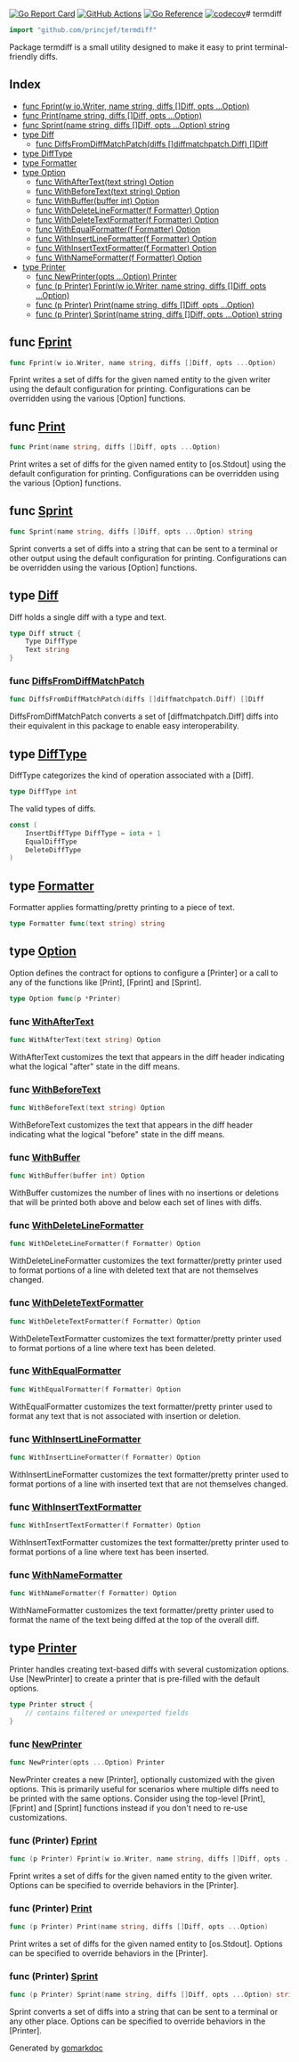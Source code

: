 <!-- Code generated by gomarkdoc. DO NOT EDIT -->

[![Go Report Card](https://goreportcard.com/badge/github.com/princjef/termdiff)](https://goreportcard.com/report/github.com/princjef/termdiff)
[![GitHub Actions](https://github.com/princjef/termdiff/workflows/Test/badge.svg)](https://github.com/princjef/termdiff/actions?query=workflow%3ATest+branch%3Amaster)
[![Go Reference](https://pkg.go.dev/badge/github.com/princjef/termdiff.svg)](https://pkg.go.dev/github.com/princjef/termdiff)
[![codecov](https://codecov.io/gh/princjef/termdiff/branch/master/graph/badge.svg?token=171XNH5XLT)](https://codecov.io/gh/princjef/termdiff)# termdiff

```go
import "github.com/princjef/termdiff"
```

Package termdiff is a small utility designed to make it easy to print terminal\-friendly diffs.

## Index

- [func Fprint(w io.Writer, name string, diffs []Diff, opts ...Option)](<#func-fprint>)
- [func Print(name string, diffs []Diff, opts ...Option)](<#func-print>)
- [func Sprint(name string, diffs []Diff, opts ...Option) string](<#func-sprint>)
- [type Diff](<#type-diff>)
  - [func DiffsFromDiffMatchPatch(diffs []diffmatchpatch.Diff) []Diff](<#func-diffsfromdiffmatchpatch>)
- [type DiffType](<#type-difftype>)
- [type Formatter](<#type-formatter>)
- [type Option](<#type-option>)
  - [func WithAfterText(text string) Option](<#func-withaftertext>)
  - [func WithBeforeText(text string) Option](<#func-withbeforetext>)
  - [func WithBuffer(buffer int) Option](<#func-withbuffer>)
  - [func WithDeleteLineFormatter(f Formatter) Option](<#func-withdeletelineformatter>)
  - [func WithDeleteTextFormatter(f Formatter) Option](<#func-withdeletetextformatter>)
  - [func WithEqualFormatter(f Formatter) Option](<#func-withequalformatter>)
  - [func WithInsertLineFormatter(f Formatter) Option](<#func-withinsertlineformatter>)
  - [func WithInsertTextFormatter(f Formatter) Option](<#func-withinserttextformatter>)
  - [func WithNameFormatter(f Formatter) Option](<#func-withnameformatter>)
- [type Printer](<#type-printer>)
  - [func NewPrinter(opts ...Option) Printer](<#func-newprinter>)
  - [func (p Printer) Fprint(w io.Writer, name string, diffs []Diff, opts ...Option)](<#func-printer-fprint>)
  - [func (p Printer) Print(name string, diffs []Diff, opts ...Option)](<#func-printer-print>)
  - [func (p Printer) Sprint(name string, diffs []Diff, opts ...Option) string](<#func-printer-sprint>)


## func [Fprint](<https://github.com/princjef/termdiff/blob/main/printer.go#L94>)

```go
func Fprint(w io.Writer, name string, diffs []Diff, opts ...Option)
```

Fprint writes a set of diffs for the given named entity to the given writer using the default configuration for printing. Configurations can be overridden using the various \[Option\] functions.

## func [Print](<https://github.com/princjef/termdiff/blob/main/printer.go#L87>)

```go
func Print(name string, diffs []Diff, opts ...Option)
```

Print writes a set of diffs for the given named entity to \[os.Stdout\] using the default configuration for printing. Configurations can be overridden using the various \[Option\] functions.

## func [Sprint](<https://github.com/princjef/termdiff/blob/main/printer.go#L101>)

```go
func Sprint(name string, diffs []Diff, opts ...Option) string
```

Sprint converts a set of diffs into a string that can be sent to a terminal or other output using the default configuration for printing. Configurations can be overridden using the various \[Option\] functions.

## type [Diff](<https://github.com/princjef/termdiff/blob/main/diff.go#L11-L14>)

Diff holds a single diff with a type and text.

```go
type Diff struct {
    Type DiffType
    Text string
}
```

### func [DiffsFromDiffMatchPatch](<https://github.com/princjef/termdiff/blob/main/diff.go#L29>)

```go
func DiffsFromDiffMatchPatch(diffs []diffmatchpatch.Diff) []Diff
```

DiffsFromDiffMatchPatch converts a set of \[diffmatchpatch.Diff\] diffs into their equivalent in this package to enable easy interoperability.

## type [DiffType](<https://github.com/princjef/termdiff/blob/main/diff.go#L17>)

DiffType categorizes the kind of operation associated with a \[Diff\].

```go
type DiffType int
```

The valid types of diffs.

```go
const (
    InsertDiffType DiffType = iota + 1
    EqualDiffType
    DeleteDiffType
)
```

## type [Formatter](<https://github.com/princjef/termdiff/blob/main/printer.go#L14>)

Formatter applies formatting/pretty printing to a piece of text.

```go
type Formatter func(text string) string
```

## type [Option](<https://github.com/princjef/termdiff/blob/main/options.go#L5>)

Option defines the contract for options to configure a \[Printer\] or a call to any of the functions like \[Print\], \[Fprint\] and \[Sprint\].

```go
type Option func(p *Printer)
```

### func [WithAfterText](<https://github.com/princjef/termdiff/blob/main/options.go#L17>)

```go
func WithAfterText(text string) Option
```

WithAfterText customizes the text that appears in the diff header indicating what the logical "after" state in the diff means.

### func [WithBeforeText](<https://github.com/princjef/termdiff/blob/main/options.go#L9>)

```go
func WithBeforeText(text string) Option
```

WithBeforeText customizes the text that appears in the diff header indicating what the logical "before" state in the diff means.

### func [WithBuffer](<https://github.com/princjef/termdiff/blob/main/options.go#L25>)

```go
func WithBuffer(buffer int) Option
```

WithBuffer customizes the number of lines with no insertions or deletions that will be printed both above and below each set of lines with diffs.

### func [WithDeleteLineFormatter](<https://github.com/princjef/termdiff/blob/main/options.go#L57>)

```go
func WithDeleteLineFormatter(f Formatter) Option
```

WithDeleteLineFormatter customizes the text formatter/pretty printer used to format portions of a line with deleted text that are not themselves changed.

### func [WithDeleteTextFormatter](<https://github.com/princjef/termdiff/blob/main/options.go#L65>)

```go
func WithDeleteTextFormatter(f Formatter) Option
```

WithDeleteTextFormatter customizes the text formatter/pretty printer used to format portions of a line where text has been deleted.

### func [WithEqualFormatter](<https://github.com/princjef/termdiff/blob/main/options.go#L49>)

```go
func WithEqualFormatter(f Formatter) Option
```

WithEqualFormatter customizes the text formatter/pretty printer used to format any text that is not associated with insertion or deletion.

### func [WithInsertLineFormatter](<https://github.com/princjef/termdiff/blob/main/options.go#L33>)

```go
func WithInsertLineFormatter(f Formatter) Option
```

WithInsertLineFormatter customizes the text formatter/pretty printer used to format portions of a line with inserted text that are not themselves changed.

### func [WithInsertTextFormatter](<https://github.com/princjef/termdiff/blob/main/options.go#L41>)

```go
func WithInsertTextFormatter(f Formatter) Option
```

WithInsertTextFormatter customizes the text formatter/pretty printer used to format portions of a line where text has been inserted.

### func [WithNameFormatter](<https://github.com/princjef/termdiff/blob/main/options.go#L73>)

```go
func WithNameFormatter(f Formatter) Option
```

WithNameFormatter customizes the text formatter/pretty printer used to format the name of the text being diffed at the top of the overall diff.

## type [Printer](<https://github.com/princjef/termdiff/blob/main/printer.go#L19-L29>)

Printer handles creating text\-based diffs with several customization options. Use \[NewPrinter\] to create a printer that is pre\-filled with the default options.

```go
type Printer struct {
    // contains filtered or unexported fields
}
```

### func [NewPrinter](<https://github.com/princjef/termdiff/blob/main/printer.go#L36>)

```go
func NewPrinter(opts ...Option) Printer
```

NewPrinter creates a new \[Printer\], optionally customized with the given options. This is primarily useful for scenarios where multiple diffs need to be printed with the same options. Consider using the top\-level \[Print\], \[Fprint\] and \[Sprint\] functions instead if you don't need to re\-use customizations.

### func \(Printer\) [Fprint](<https://github.com/princjef/termdiff/blob/main/printer.go#L64>)

```go
func (p Printer) Fprint(w io.Writer, name string, diffs []Diff, opts ...Option)
```

Fprint writes a set of diffs for the given named entity to the given writer. Options can be specified to override behaviors in the \[Printer\].

### func \(Printer\) [Print](<https://github.com/princjef/termdiff/blob/main/printer.go#L58>)

```go
func (p Printer) Print(name string, diffs []Diff, opts ...Option)
```

Print writes a set of diffs for the given named entity to \[os.Stdout\]. Options can be specified to override behaviors in the \[Printer\].

### func \(Printer\) [Sprint](<https://github.com/princjef/termdiff/blob/main/printer.go#L71>)

```go
func (p Printer) Sprint(name string, diffs []Diff, opts ...Option) string
```

Sprint converts a set of diffs into a string that can be sent to a terminal or any other place. Options can be specified to override behaviors in the \[Printer\].



Generated by [gomarkdoc](<https://github.com/princjef/gomarkdoc>)
